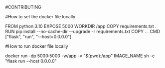 #CONTRIBUTING

#How to set the docker file locally 

FROM python:3.10
EXPOSE 5000
WORKDIR /app
COPY requirements.txt .
RUN pip install --no-cache-dir --upgrade -r requirements.txt
COPY . .
CMD ["flask", "run",  "--host=0.0.0.0"]


#How to run docker file locally

docker run -dp 5000:5000 -w/app -v "$(pwd):/app" IMAGE_NAME sh -c "flask run --host 0.0.0.0"